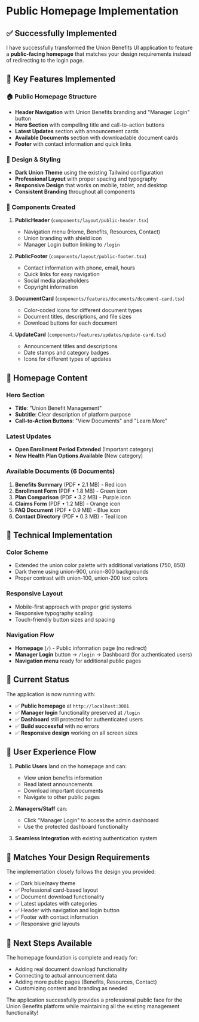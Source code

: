 # Public Homepage Implementation

## ✅ Successfully Implemented

I have successfully transformed the Union Benefits UI application to feature a **public-facing homepage** that matches your design requirements instead of redirecting to the login page.

## 🎯 Key Features Implemented

### 🏠 **Public Homepage Structure**
- **Header Navigation** with Union Benefits branding and "Manager Login" button
- **Hero Section** with compelling title and call-to-action buttons
- **Latest Updates** section with announcement cards
- **Available Documents** section with downloadable document cards  
- **Footer** with contact information and quick links

### 🎨 **Design & Styling**
- **Dark Union Theme** using the existing Tailwind configuration
- **Professional Layout** with proper spacing and typography
- **Responsive Design** that works on mobile, tablet, and desktop
- **Consistent Branding** throughout all components

### 🧩 **Components Created**

1. **PublicHeader** (`components/layout/public-header.tsx`)
   - Navigation menu (Home, Benefits, Resources, Contact)
   - Union branding with shield icon
   - Manager Login button linking to `/login`

2. **PublicFooter** (`components/layout/public-footer.tsx`) 
   - Contact information with phone, email, hours
   - Quick links for easy navigation
   - Social media placeholders
   - Copyright information

3. **DocumentCard** (`components/features/documents/document-card.tsx`)
   - Color-coded icons for different document types
   - Document titles, descriptions, and file sizes
   - Download buttons for each document

4. **UpdateCard** (`components/features/updates/update-card.tsx`)
   - Announcement titles and descriptions
   - Date stamps and category badges
   - Icons for different types of updates

## 📄 **Homepage Content**

### Hero Section
- **Title**: "Union Benefit Management"
- **Subtitle**: Clear description of platform purpose
- **Call-to-Action Buttons**: "View Documents" and "Learn More"

### Latest Updates
- **Open Enrollment Period Extended** (Important category)
- **New Health Plan Options Available** (New category)

### Available Documents (6 Documents)
1. **Benefits Summary** (PDF • 2.1 MB) - Red icon
2. **Enrollment Form** (PDF • 1.8 MB) - Green icon  
3. **Plan Comparison** (PDF • 3.2 MB) - Purple icon
4. **Claims Form** (PDF • 1.2 MB) - Orange icon
5. **FAQ Document** (PDF • 0.9 MB) - Blue icon
6. **Contact Directory** (PDF • 0.3 MB) - Teal icon

## 🔧 **Technical Implementation**

### Color Scheme
- Extended the union color palette with additional variations (750, 850)
- Dark theme using union-900, union-800 backgrounds
- Proper contrast with union-100, union-200 text colors

### Responsive Layout  
- Mobile-first approach with proper grid systems
- Responsive typography scaling
- Touch-friendly button sizes and spacing

### Navigation Flow
- **Homepage** (`/`) - Public information page (no redirect)
- **Manager Login** button → `/login` → Dashboard (for authenticated users)
- **Navigation menu** ready for additional public pages

## 🚀 **Current Status**

The application is now running with:
- ✅ **Public homepage** at `http://localhost:3001`
- ✅ **Manager login** functionality preserved at `/login`
- ✅ **Dashboard** still protected for authenticated users
- ✅ **Build successful** with no errors
- ✅ **Responsive design** working on all screen sizes

## 📱 **User Experience Flow**

1. **Public Users** land on the homepage and can:
   - View union benefits information
   - Read latest announcements
   - Download important documents
   - Navigate to other public pages

2. **Managers/Staff** can:
   - Click "Manager Login" to access the admin dashboard
   - Use the protected dashboard functionality

3. **Seamless Integration** with existing authentication system

## 🎯 **Matches Your Design Requirements**

The implementation closely follows the design you provided:
- ✅ Dark blue/navy theme
- ✅ Professional card-based layout
- ✅ Document download functionality
- ✅ Latest updates with categories
- ✅ Header with navigation and login button
- ✅ Footer with contact information
- ✅ Responsive grid layouts

## 🔄 **Next Steps Available**

The homepage foundation is complete and ready for:
- Adding real document download functionality
- Connecting to actual announcement data
- Adding more public pages (Benefits, Resources, Contact)
- Customizing content and branding as needed

The application successfully provides a professional public face for the Union Benefits platform while maintaining all the existing management functionality!
